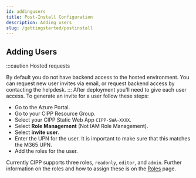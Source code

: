 ```yaml
---
id: addingusers
title: Post-Install Configuration
description: Adding users
slug: /gettingstarted/postinstall
---
```


## Adding Users

:::caution Hosted requests

By default you do not have backend access to the hosted environment. You can request new user invites via email, or request backend access by contacting the helpdesk.
:::
After deployment you'll need to give each user access. To generate an invite for a user follow these steps:

- Go to the Azure Portal.
- Go to your CIPP Resource Group.
- Select your CIPP Static Web App `CIPP-SWA-XXXX`.
- Select **Role Management** (Not IAM Role Management).
- Select **invite user**.
- Enter the UPN for the user. It is important to make sure that this matches the M365 UPN.
- Add the roles for the user.


 Currently CIPP supports three roles, `readonly`, `editor`, and `admin`. Further information on the roles and how to assign these is on the [Roles](../roles/) page.

